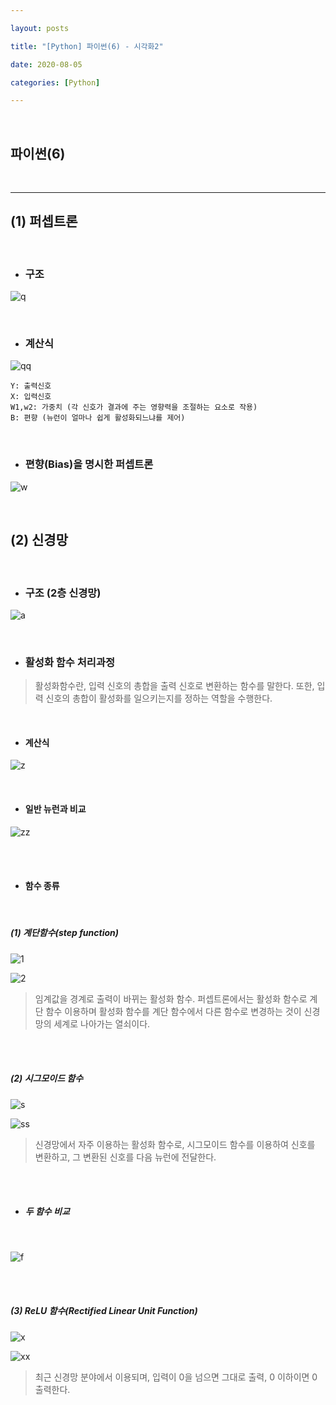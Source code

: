 ```yaml
---

layout: posts

title: "[Python] 파이썬(6) - 시각화2"

date: 2020-08-05

categories: [Python]

---
```


<br>

## 파이썬(6)

<br>

- - -

## (1) 퍼셉트론 

<br>


- ### 구조



![q](https://user-images.githubusercontent.com/67821750/89290508-ecd2dc80-d693-11ea-9255-31b17c29123c.png)

<br>

- ### 계산식


![qq](https://user-images.githubusercontent.com/67821750/89290555-06742400-d694-11ea-9aef-750e61e9f282.png)

```
Y: 출력신호
X: 입력신호
W1,w2: 가중치 (각 신호가 결과에 주는 영향력을 조절하는 요소로 작용)
B: 편향 (뉴런이 얼마나 쉽게 활성화되느냐를 제어)
```
<br>

- ### 편향(Bias)을 명시한 퍼셉트론

![w](https://user-images.githubusercontent.com/67821750/89290817-68348e00-d694-11ea-8e35-df9ca8288188.png)









<br>

## (2) 신경망

<br>

- ### 구조 (2층 신경망)



![a](https://user-images.githubusercontent.com/67821750/89290934-94500f00-d694-11ea-826e-3b615ebca35c.png)

<br>

- ### 활성화 함수 처리과정

<blockquote>활성화함수란, 입력 신호의 총합을 출력 신호로 변환하는 함수를 말한다.
또한, 입력 신호의 총합이 활성화를 일으키는지를 정하는 역할을 수행한다.
</blockquote>


<br>

- #### 계산식

![z](https://user-images.githubusercontent.com/67821750/89291169-032d6800-d695-11ea-9b20-ac0ade36cab7.png)

<br>

- #### 일반 뉴런과 비교

![zz](https://user-images.githubusercontent.com/67821750/89291230-21936380-d695-11ea-9a74-5dea93e34e6b.png)

<br>
<br>

- #### 함수 종류

<br>

##### (1) 계단함수(step function)


![1](https://user-images.githubusercontent.com/67821750/89291412-6ddea380-d695-11ea-8f45-831ece91d3cc.png)

![2](https://user-images.githubusercontent.com/67821750/89291433-7636de80-d695-11ea-9865-930bbcba0ab9.png)


<blockquote>임계값을 경계로 출력이 바뀌는 활성화 함수.
퍼셉트론에서는 활성화 함수로 계단 함수 이용하며
활성화 함수를 계단 함수에서 다른 함수로 변경하는 것이 신경망의 세계로 나아가는 열쇠이다.
</blockquote>

<br>
<br>

##### (2) 시그모이드 함수

![s](https://user-images.githubusercontent.com/67821750/89291587-c57d0f00-d695-11ea-87f4-c3fedbd77362.png)

![ss](https://user-images.githubusercontent.com/67821750/89291618-d3329480-d695-11ea-951e-6f73acec42b4.png)

<blockquote>신경망에서 자주 이용하는 활성화 함수로,
시그모이드 함수를 이용하여 신호를 변환하고, 그 변환된 신호를 다음 뉴런에 전달한다.
</blockquote>


<br>
<br>

- ##### 두 함수 비교

<br>

![f](https://user-images.githubusercontent.com/67821750/89291709-fe1ce880-d695-11ea-8dc6-8a0ad6fec80c.png)


<br>
<br>

##### (3) ReLU 함수(Rectified Linear Unit Function)

![x](https://user-images.githubusercontent.com/67821750/89291845-36bcc200-d696-11ea-969c-70dc98e48d95.png)

![xx](https://user-images.githubusercontent.com/67821750/89291862-3de3d000-d696-11ea-88b5-2fea0a616ed3.png)

<blockquote>최근 신경망 분야에서 이용되며,
입력이 0을 넘으면 그대로 출력, 0 이하이면 0 출력한다.
</blockquote>


<br>
<br>

